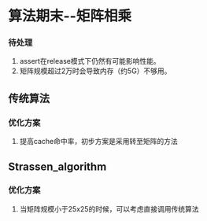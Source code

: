 # 算法期末--矩阵相乘

### 待处理

1. assert在release模式下仍然有可能影响性能。
2. 矩阵规模超过2万时会导致内存（约5G）不够用。



## 传统算法

### 优化方案

1. 提高cache命中率，初步方案是采用转至矩阵的方法

## Strassen_algorithm

### 优化方案

1. 当矩阵规模小于25x25的时候，可以考虑直接调用传统算法